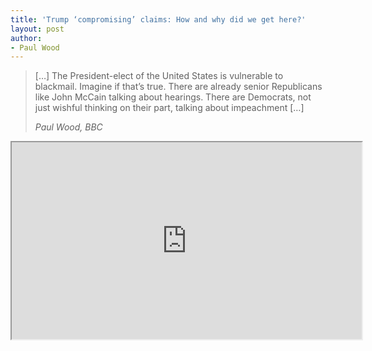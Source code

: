 ```yaml
---
title: 'Trump ‘compromising’ claims: How and why did we get here?'
layout: post
author:
- Paul Wood
---
```


> […] The President-elect of the United States is vulnerable to blackmail. Imagine if that’s true. There are already senior Republicans like John McCain talking about hearings. There are Democrats, not just wishful thinking on their part, talking about impeachment […]
>
> <cite>Paul Wood, BBC</cite>

<iframe width="560" height="315" src="https://www.youtube.com/embed/hNih-yjYKyg" title="President-elect of the United States is vulnerable to blackmail" ></iframe>
